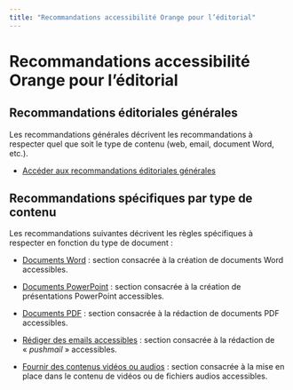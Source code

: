 ```yaml
---
title: "Recommandations accessibilité Orange pour l’éditorial"
---
```


# Recommandations accessibilité Orange pour l’éditorial

## Recommandations éditoriales générales
Les recommandations générales décrivent les recommandations à respecter quel que soit le type de contenu (web, email, document Word, etc.).
<ul role="presentation">
<li><a href="generalites">Accéder aux recommandations éditoriales générales</a></li>
</ul>

## Recommandations spécifiques par type de contenu
Les recommandations suivantes décrivent les règles spécifiques à respecter en fonction du type de document&nbsp;:
- [Documents Word](word)&nbsp;: section consacrée à la création de documents Word accessibles.

- [Documents PowerPoint](powerpoint)&nbsp;: section consacrée à la création de présentations PowerPoint accessibles.

- [Documents PDF](pdf)&nbsp;: section consacrée à la rédaction de documents PDF accessibles.

- [Rédiger des emails accessibles](pushmail)&nbsp;: section consacrée à la rédaction de «&nbsp;<i lang="en">pushmail</i>&nbsp;» accessibles.

- [Fournir des contenus vidéos ou audios](composants-animes)&nbsp;: section consacrée à la mise en place dans le contenu de vidéos ou de fichiers audios accessibles.
